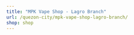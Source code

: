 ```yaml
---
title: "MPK Vape Shop - Lagro Branch"
url: /quezon-city/mpk-vape-shop-lagro-branch/
shop: shop
---
```

